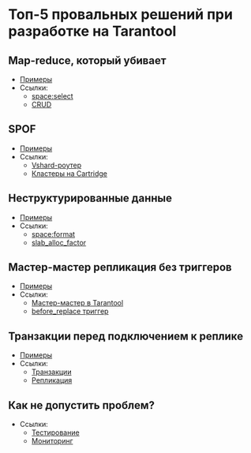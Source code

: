 # Топ-5 провальных решений при разработке на Tarantool

## Map-reduce, который убивает

- [Примеры](select/README.md)
- Ссылки:
    - [space:select](https://www.tarantool.io/en/doc/latest/reference/reference_lua/box_space/select/)
    - [CRUD](https://github.com/tarantool/crud)

## SPOF

- [Примеры](spof/README.md)
- Ссылки:
    - [Vshard-роутер](https://www.tarantool.io/en/doc/latest/reference/reference_rock/vshard/vshard_architecture/#vshard-router)
    - [Кластеры на Cartridge](https://habr.com/ru/company/vk/blog/596241/)

## Неструктурированные данные

- [Примеры](arrays/README.md)
- Ссылки:
    - [space:format](https://www.tarantool.io/en/doc/latest/reference/reference_lua/box_space/format/)
    - [slab_alloc_factor](https://www.tarantool.io/en/doc/latest/reference/configuration/#confval-slab_alloc_factor)

## Мастер-мастер репликация без триггеров

- [Примеры](master-master/README.md)
- Ссылки:
    - [Мастер-мастер в Tarantool](https://habr.com/ru/company/vk/blog/524476/)
    - [before_replace триггер](https://www.tarantool.io/en/doc/latest/reference/reference_lua/box_space/before_replace/)

## Транзакции перед подключением к реплике

- [Примеры](transactions/README.md)
- Ссылки:
    - [Транзакции](https://www.tarantool.io/en/doc/latest/book/box/atomic/)
    - [Репликация](https://www.tarantool.io/en/doc/latest/book/replication/repl_architecture/)

## Как не допустить проблем?

- Ссылки:
    - [Тестирование](https://habr.com/ru/company/vk/blog/563446/)
    - [Мониторинг](https://habr.com/ru/company/vk/blog/534826/)
